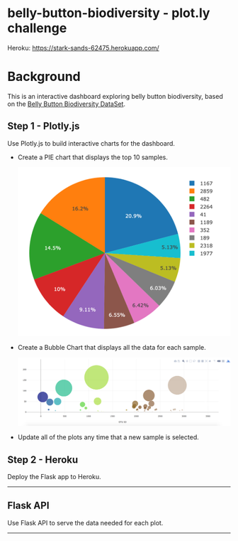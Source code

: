 # belly-button-biodiversity - plot.ly challenge

Heroku: https://stark-sands-62475.herokuapp.com/


# Background

This is an interactive dashboard exploring belly button biodiversity, based on the [Belly Button Biodiversity DataSet](http://robdunnlab.com/projects/belly-button-biodiversity/).


## Step 1 - Plotly.js

Use Plotly.js to build interactive charts for the dashboard.

* Create a PIE chart that displays the top 10 samples.

  ![PIE Chart](Images/pie_chart.png)

* Create a Bubble Chart that displays all the data for each sample.

  ![Bubble Chart](Images/bubble_chart.png)

* Update all of the plots any time that a new sample is selected.


## Step 2 - Heroku

Deploy the Flask app to Heroku.

- - -


## Flask API

Use Flask API to serve the data needed for each plot.

- - -

